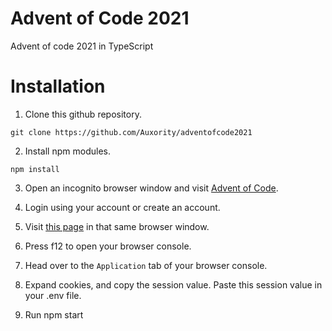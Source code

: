 # Advent of Code 2021
Advent of code 2021 in TypeScript

# Installation
1. Clone this github repository.
```
git clone https://github.com/Auxority/adventofcode2021
```

2. Install npm modules.
```
npm install
```

3. Open an incognito browser window and visit [Advent of Code](https://adventofcode.com).

4. Login using your account or create an account.

5. Visit [this page](https://adventofcode.com/2021/day/1/input) in that same browser window.

6. Press f12 to open your browser console.

7. Head over to the `Application` tab of your browser console.

8. Expand cookies, and copy the session value. Paste this session value in your .env file.

9. Run npm start
